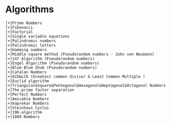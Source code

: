 # Algorithms
    [+]Prime Numbers
    [+]Fibonacci
    [+]Factorial
    [+]Single variable equations
    [+]Palindromic numbers
    [+]Palindromic letters 
    [+]Hamming numbers
    [+]Middle-square method (Pseudorandom numbers - John von Neumann)
    [+]147 Algorithm (Pseudorandom numbers)
    [+]Engel Algorithm (Pseudorandom numbers)
    [+]Blum Blum Shub (Pseudorandom numbers)
    [+]Catalan Numbers
    [+]GCD&LCD (Greatest common divisor & Least Common Multiple )
    [+]Euclid algorithm
    [+]Triangular&Square&Pentegonal&Hexagonal&Heptagonal&Octagonal Numbers
    [+]The prime factor separation
    [+]Perfect Numbers
    [+]Amicable Numbers
    [+]Kaprekar Numbers
    [+]Steinhaus Cyclus
    [+]196-algorithm
    [+]1089 Numbers
